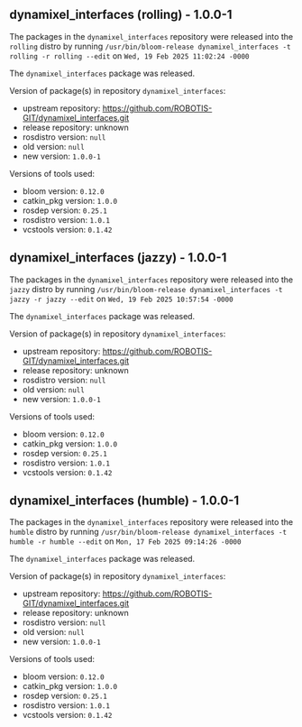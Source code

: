 ## dynamixel_interfaces (rolling) - 1.0.0-1

The packages in the `dynamixel_interfaces` repository were released into the `rolling` distro by running `/usr/bin/bloom-release dynamixel_interfaces -t rolling -r rolling --edit` on `Wed, 19 Feb 2025 11:02:24 -0000`

The `dynamixel_interfaces` package was released.

Version of package(s) in repository `dynamixel_interfaces`:

- upstream repository: https://github.com/ROBOTIS-GIT/dynamixel_interfaces.git
- release repository: unknown
- rosdistro version: `null`
- old version: `null`
- new version: `1.0.0-1`

Versions of tools used:

- bloom version: `0.12.0`
- catkin_pkg version: `1.0.0`
- rosdep version: `0.25.1`
- rosdistro version: `1.0.1`
- vcstools version: `0.1.42`


## dynamixel_interfaces (jazzy) - 1.0.0-1

The packages in the `dynamixel_interfaces` repository were released into the `jazzy` distro by running `/usr/bin/bloom-release dynamixel_interfaces -t jazzy -r jazzy --edit` on `Wed, 19 Feb 2025 10:57:54 -0000`

The `dynamixel_interfaces` package was released.

Version of package(s) in repository `dynamixel_interfaces`:

- upstream repository: https://github.com/ROBOTIS-GIT/dynamixel_interfaces.git
- release repository: unknown
- rosdistro version: `null`
- old version: `null`
- new version: `1.0.0-1`

Versions of tools used:

- bloom version: `0.12.0`
- catkin_pkg version: `1.0.0`
- rosdep version: `0.25.1`
- rosdistro version: `1.0.1`
- vcstools version: `0.1.42`


## dynamixel_interfaces (humble) - 1.0.0-1

The packages in the `dynamixel_interfaces` repository were released into the `humble` distro by running `/usr/bin/bloom-release dynamixel_interfaces -t humble -r humble --edit` on `Mon, 17 Feb 2025 09:14:26 -0000`

The `dynamixel_interfaces` package was released.

Version of package(s) in repository `dynamixel_interfaces`:

- upstream repository: https://github.com/ROBOTIS-GIT/dynamixel_interfaces.git
- release repository: unknown
- rosdistro version: `null`
- old version: `null`
- new version: `1.0.0-1`

Versions of tools used:

- bloom version: `0.12.0`
- catkin_pkg version: `1.0.0`
- rosdep version: `0.25.1`
- rosdistro version: `1.0.1`
- vcstools version: `0.1.42`


